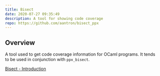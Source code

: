 ```yaml
---
title: Bisect
date: 2020-07-27 09:35:49
description: A tool for showing code coverage 
repo: https://github.com/aantron/bisect_ppx
---
```


## Overview

A tool used to get code coverage information for OCaml programs. It tends to be used in conjunction with `ppx_bisect`.

[Bisect - Introduction](https://bisect.x9c.fr/)
